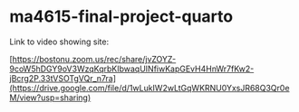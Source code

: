 # ma4615-final-project-quarto


Link to video showing site:

[https://bostonu.zoom.us/rec/share/jvZOYZ-9coW5hDGY9oV3WzqKqrbKIbwaqUINfiwKapGEvH4HnWr7fKw2-jBcrg2P.33tVSOTgVQr_n7ra](https://drive.google.com/file/d/1wLukIW2wLtGqWKRNU0YxsJR68Q3Qr0eM/view?usp=sharing)
